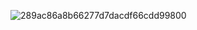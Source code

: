 

![289ac86a8b66277d7dacdf66cdd99800](https://github.com/user-attachments/assets/31d13bdc-f139-4b0a-b8dc-bd0472428b31)




